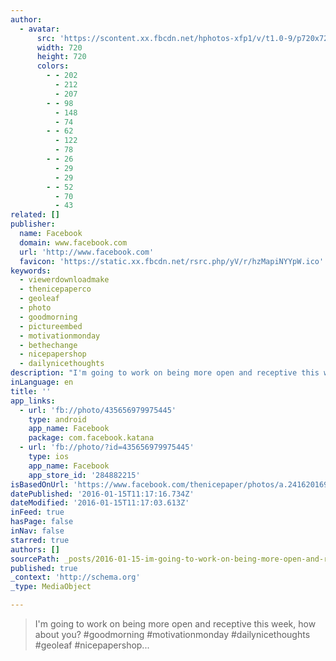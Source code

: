 ```yaml
---
author:
  - avatar:
      src: 'https://scontent.xx.fbcdn.net/hphotos-xfp1/v/t1.0-9/p720x720/12509446_435656979975445_8405310090127124731_n.jpg?oh=98c2c40cc9952219e9f6653107be55b5&oe=57045DDB'
      width: 720
      height: 720
      colors:
        - - 202
          - 212
          - 207
        - - 98
          - 148
          - 74
        - - 62
          - 122
          - 78
        - - 26
          - 29
          - 29
        - - 52
          - 70
          - 43
related: []
publisher:
  name: Facebook
  domain: www.facebook.com
  url: 'http://www.facebook.com'
  favicon: 'https://static.xx.fbcdn.net/rsrc.php/yV/r/hzMapiNYYpW.ico'
keywords:
  - viewerdownloadmake
  - thenicepaperco
  - geoleaf
  - photo
  - goodmorning
  - pictureembed
  - motivationmonday
  - bethechange
  - nicepapershop
  - dailynicethoughts
description: "I'm going to work on being more open and receptive this week, how about you? #goodmorning #motivationmonday #dailynicethoughts #geoleaf #nicepapershop..."
inLanguage: en
title: ''
app_links:
  - url: 'fb://photo/435656979975445'
    type: android
    app_name: Facebook
    package: com.facebook.katana
  - url: 'fb://photo/?id=435656979975445'
    type: ios
    app_name: Facebook
    app_store_id: '284882215'
isBasedOnUrl: 'https://www.facebook.com/thenicepaper/photos/a.241620169379128.1073741829.240772809463864/435656979975445/?type=3'
datePublished: '2016-01-15T11:17:16.734Z'
dateModified: '2016-01-15T11:17:03.613Z'
inFeed: true
hasPage: false
inNav: false
starred: true
authors: []
sourcePath: _posts/2016-01-15-im-going-to-work-on-being-more-open-and-receptive-this-week.md
published: true
_context: 'http://schema.org'
_type: MediaObject

---
```

> I'm going to work on being more open and receptive this week&comma; how about you&quest; &num;goodmorning &num;motivationmonday &num;dailynicethoughts &num;geoleaf &num;nicepapershop&period;&period;&period;